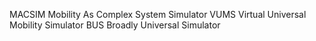 MACSIM Mobility As Complex System Simulator
VUMS Virtual Universal Mobility Simulator
BUS Broadly Universal Simulator


